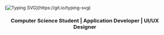 [![Typing SVG](https://readme-typing-svg.demolab.com?font=Fira+Code&size=46&pause=1000&color=1FF704&center=true&vCenter=true&width=1000&lines=Hi+there+%F0%9F%91%8B%2C+I'm+Martin!)](https://git.io/typing-svg)
<h3 align="center">Computer Science Student | Application Developer | UI/UX Designer</h3>

